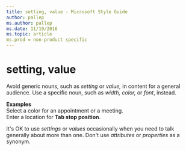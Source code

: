 ```yaml
---
title: setting, value - Microsoft Style Guide
author: pallep
ms.author: pallep
ms.date: 11/19/2016
ms.topic: article
ms.prod = non-product specific
---
```


# setting, value

Avoid generic nouns, such as *setting* or *value,* in content for a general audience. Use a specific noun, such as *width, color,* or *font*, instead.

**Examples**  
Select a color for an appointment or a meeting.   
Enter a location for **Tab stop position**.

It's OK to use *settings* or *values* occasionally when you need to talk generally about more than one. Don't use *attributes* or *properties* as a synonym.

